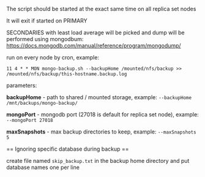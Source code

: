 The script should be started at the exact same time on all replica set nodes

It will exit if started on PRIMARY

SECONDARIES with least load average will be picked and dump will be performed using mongodbum: https://docs.mongodb.com/manual/reference/program/mongodump/

run on every node by cron, example:

`11 4 * * MON mongo-backup.sh --backupHome /mounted/nfs/backup >> /mounted/nfs/backup/this-hostname.backup.log`

parameters:

**backupHome** - path to shared / mounted storage, example: ` --backupHome /mnt/backups/mongo-backup/ `

**mongoPort** - mongodb port (27018 is default for replica set node), example: ` --mongoPort 27018 `

**maxSnapshots** - max backup directories to keep, example: ` --maxSnapshots 5 `

== Ignoring specific database during backup ==

create file named `skip_backup.txt` in the backup home directory and put database names one per line
